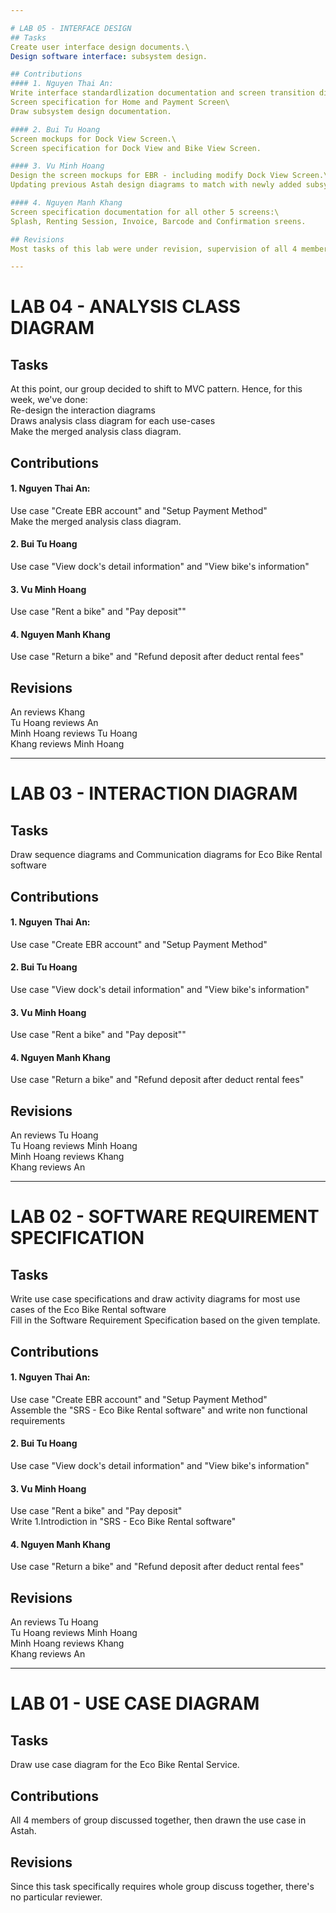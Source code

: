 ```yaml
---

# LAB 05 - INTERFACE DESIGN
## Tasks
Create user interface design documents.\
Design software interface: subsystem design.

## Contributions
#### 1. Nguyen Thai An:
Write interface standardlization documentation and screen transition diagrams.\
Screen specification for Home and Payment Screen\
Draw subsystem design documentation.

#### 2. Bui Tu Hoang
Screen mockups for Dock View Screen.\
Screen specification for Dock View and Bike View Screen.

#### 3. Vu Minh Hoang
Design the screen mockups for EBR - including modify Dock View Screen.\
Updating previous Astah design diagrams to match with newly added subsystem design.

#### 4. Nguyen Manh Khang
Screen specification documentation for all other 5 screens:\ 
Splash, Renting Session, Invoice, Barcode and Confirmation sreens.

## Revisions
Most tasks of this lab were under revision, supervision of all 4 members.

---
```


# LAB 04 - ANALYSIS CLASS DIAGRAM
## Tasks
At this point, our group decided to shift to MVC pattern. Hence, for this week, we've done:\
Re-design the interaction diagrams\
Draws analysis class diagram for each use-cases\
Make the merged analysis class diagram.

## Contributions
#### 1. Nguyen Thai An:
Use case "Create EBR account" and "Setup Payment Method"\
Make the merged analysis class diagram.

#### 2. Bui Tu Hoang
Use case "View dock's detail information" and "View bike's information"

#### 3. Vu Minh Hoang
Use case "Rent a bike" and "Pay deposit""

#### 4. Nguyen Manh Khang
Use case "Return a bike" and "Refund deposit after deduct rental fees"

## Revisions
An reviews Khang\
Tu Hoang reviews An\
Minh Hoang reviews Tu Hoang\
Khang reviews Minh Hoang

---

# LAB 03 - INTERACTION DIAGRAM
## Tasks
Draw sequence diagrams and Communication diagrams for Eco Bike Rental software

## Contributions
#### 1. Nguyen Thai An:
Use case "Create EBR account" and "Setup Payment Method"

#### 2. Bui Tu Hoang
Use case "View dock's detail information" and "View bike's information"

#### 3. Vu Minh Hoang
Use case "Rent a bike" and "Pay deposit""

#### 4. Nguyen Manh Khang
Use case "Return a bike" and "Refund deposit after deduct rental fees"

## Revisions
An reviews Tu Hoang\
Tu Hoang reviews Minh Hoang\
Minh Hoang reviews Khang\
Khang reviews An

---

# LAB 02 - SOFTWARE REQUIREMENT SPECIFICATION
## Tasks
Write use case specifications and draw activity diagrams for most use cases of the Eco Bike Rental software\
Fill in the Software Requirement Specification based on the given template.

## Contributions
#### 1. Nguyen Thai An:
Use case "Create EBR account" and "Setup Payment Method"\
Assemble the "SRS - Eco Bike Rental software" and write non functional requirements

#### 2. Bui Tu Hoang
Use case "View dock's detail information" and "View bike's information"

#### 3. Vu Minh Hoang
Use case "Rent a bike" and "Pay deposit"\
Write 1.Introdiction in "SRS - Eco Bike Rental software"

#### 4. Nguyen Manh Khang
Use case "Return a bike" and "Refund deposit after deduct rental fees"

## Revisions
An reviews Tu Hoang\
Tu Hoang reviews Minh Hoang\
Minh Hoang reviews Khang\
Khang reviews An

---

# LAB 01 - USE CASE DIAGRAM
## Tasks
Draw use case diagram for the Eco Bike Rental Service.

## Contributions
All 4 members of group discussed together, then drawn the use case in Astah.

## Revisions
Since this task specifically requires whole group discuss together, there's no particular reviewer.
